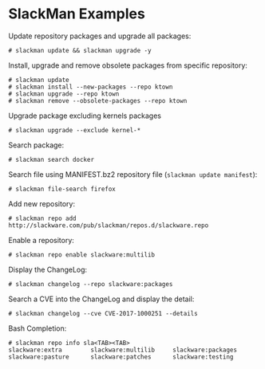 # SlackMan Examples

Update repository packages and upgrade all packages:

    # slackman update && slackman upgrade -y

Install, upgrade and remove obsolete packages from specific repository:

    # slackman update
    # slackman install --new-packages --repo ktown
    # slackman upgrade --repo ktown
    # slackman remove --obsolete-packages --repo ktown

Upgrade package excluding kernels packages

    # slackman upgrade --exclude kernel-*

Search package:

    # slackman search docker

Search file using MANIFEST.bz2 repository file (`slackman update manifest`):

    # slackman file-search firefox

Add new repository:

    # slackman repo add http://slackware.com/pub/slackman/repos.d/slackware.repo

Enable a repository:

    # slackman repo enable slackware:multilib

Display the ChangeLog:

    # slackman changelog --repo slackware:packages

Search a CVE into the ChangeLog and display the detail:

    # slackman changelog --cve CVE-2017-1000251 --details

Bash Completion:

    # slackman repo info sla<TAB><TAB>
    slackware:extra        slackware:multilib     slackware:packages
    slackware:pasture      slackware:patches      slackware:testing
